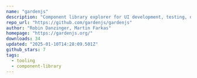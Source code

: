```yaml
---
name: "gardenjs"
description: "Component library explorer for UI development, testing, documentation."
repo_url: "https://github.com/gardenjs/gardenjs"
author: "Robin Danzinger, Martin Farkas"
homepage: "https://gardenjs.org/"
downloads: 34
updated: "2025-01-10T14:28:09.501Z"
github_stars: 7
tags: 
  - tooling
  - component-library
---
```

